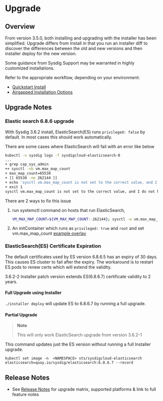 # Upgrade

## Overview

From version 3.5.0, both installing and upgrading with the installer has been simplified. Upgrade differs from Install in that you run an installer diff to discover the differences between the old and new versions and then installer deploy for the new version.

Some guidance from Sysdig Support may be warranted in highly customized installations. 

Refer to the appropriate workflow, depending on your environment:

  - [Quickstart Install](README.md#quickstart-install)
  - [Airgapped Installation Options](README.md#airgapped-installation-options)

## Upgrade Notes

### Elastic search 6.8.6 upgrade

With Sysdig 3.6.2 install, ElasticSearch(ES) runs `privileged: false` by default. In most cases this should work automatically.

There are some cases where ElasticSearch will fail with an error like below

```bash
kubectl -n sysdig logs -f sysdigcloud-elasticsearch-0
...
+ grep cap_sys_admin
++ sysctl -nb vm.max_map_count
+ max_map_count=65530
+ [[ 65530 -ne 262144 ]]
+ echo 'sysctl vm.max_map_count is not set to the correct value, and I do not have the privileges to set it!'
+ exit 1
sysctl vm.max_map_count is not set to the correct value, and I do not have the privileges to set it!
```

There are 2 ways to fix this issue

1. run systemctl command on hosts that run ElasticSearch,

    ```bash
    VM_MAX_MAP_COUNT=${VM_MAX_MAP_COUNT:-262144}; sysctl -w vm.max_map_count=${VM_MAX_MAP_COUNT}
    ```

2. An initContainer which runs as `privileged: true` and `root` and set vm.max_map_count [example overlay](examples/elasticsearch-init-vmmaxmapcount)

### ElasticSearch(ES) Certificate Expiration

The default certificates used by ES version 6.8.6.5 has an expiry of 30 days.
This causes ES cluster to fail after the expiry.
The workaround is to restart ES pods to renew certs which will extend the validity.

3.6.2-2 Installer patch version extends ES(6.8.6.7) certificate validity to 2 years.

#### Full Upgrade using Installer

`./installer deploy` will update ES to 6.8.6.7 by running a full upgrade.

#### Partial Upgrade

> **Note**
>
>This will only work ElasticSearch upgrade from version 3.6.2-1

This command updates just the ES version without running a full Installer upgrade.

 `kubectl set image -n  <NAMESPACE> sts/sysdigcloud-elasticsearch elasticsearch=quay.io/sysdig/elasticsearch:6.8.6.7 --record`

## Release Notes

- See [Release Notes](release_notes.md) for upgrade matrix, supported platforms & link to full feature notes
